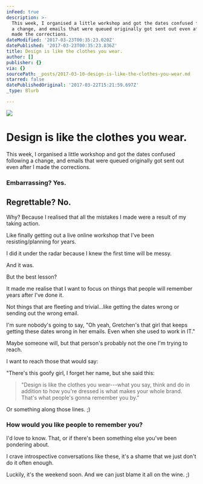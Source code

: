 ```yaml
---
inFeed: true
description: >-
  This week, I organised a little workshop and got the dates confused following
  a change, and emails that were queued originally got sent out even after I
  made the corrections. 
dateModified: '2017-03-23T00:35:23.020Z'
datePublished: '2017-03-23T00:35:23.836Z'
title: Design is like the clothes you wear.
author: []
publisher: {}
via: {}
sourcePath: _posts/2017-03-10-design-is-like-the-clothes-you-wear.md
starred: false
datePublishedOriginal: '2017-03-22T15:21:59.697Z'
_type: Blurb

---
```

![](https://the-grid-user-content.s3-us-west-2.amazonaws.com/3aca216e-4654-47a2-a5f2-04698afffbb0.jpg)

# Design is like the clothes you wear.

This week, I organised a little workshop and got the dates confused following a change, and emails that were queued originally got sent out even after I made the corrections. 

### **Embarrassing? Yes.**

## **Regrettable? No.**

Why? Because I realised that all the mistakes I made were a result of my taking action.

Like finally getting out a live online workshop that I've been resisting/planning for years.

I did it under the radar because I knew the first time will be messy.

And it was.

But the best lesson? 

It made me realise that I want to focus on things that people will remember years after I've done it.

Not things that are fleeting and trivial...like getting the dates wrong or sending out the wrong email.

I'm sure nobody's going to say, "Oh yeah, Gretchen's that girl that keeps getting these dates wrong in her emails. Even when she used to work in IT."

Maybe someone will, but that person's probably not the one I'm trying to reach.

I want to reach those that would say:

"There's this goofy girl, I forget her name, but she said this: 
> 
> "Design is like the clothes you wear---what you say, think and do in addition to how you're dressed is what makes your whole brand. That's what people's gonna remember you by."

Or something along those lines. ;) 

### How would you like people to remember you?

I'd love to know. That, or if there's been something else you've been pondering about. 

I crave introspective conversations like these, it's a shame that we just don't do it often enough.

Luckily, it's the weekend soon. And we can just blame it all on the wine. ;)